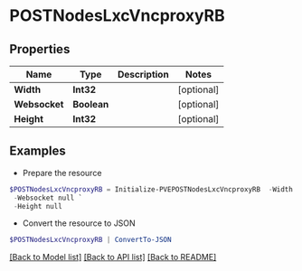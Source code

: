# POSTNodesLxcVncproxyRB
## Properties

Name | Type | Description | Notes
------------ | ------------- | ------------- | -------------
**Width** | **Int32** |  | [optional] 
**Websocket** | **Boolean** |  | [optional] 
**Height** | **Int32** |  | [optional] 

## Examples

- Prepare the resource
```powershell
$POSTNodesLxcVncproxyRB = Initialize-PVEPOSTNodesLxcVncproxyRB  -Width null `
 -Websocket null `
 -Height null
```

- Convert the resource to JSON
```powershell
$POSTNodesLxcVncproxyRB | ConvertTo-JSON
```

[[Back to Model list]](../README.md#documentation-for-models) [[Back to API list]](../README.md#documentation-for-api-endpoints) [[Back to README]](../README.md)

